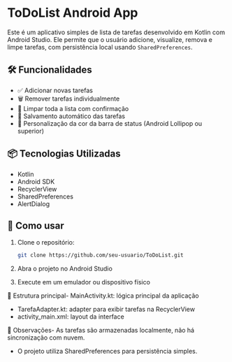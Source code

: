 # ToDoList Android App

Este é um aplicativo simples de lista de tarefas desenvolvido em Kotlin com Android Studio. Ele permite que o usuário adicione, visualize, remova e limpe tarefas, com persistência local usando `SharedPreferences`.

## 🛠 Funcionalidades

- ✅ Adicionar novas tarefas
- 🗑 Remover tarefas individualmente
- 🔄 Limpar toda a lista com confirmação
- 💾 Salvamento automático das tarefas
- 🎨 Personalização da cor da barra de status (Android Lollipop ou superior)

## 📦 Tecnologias Utilizadas

- Kotlin
- Android SDK
- RecyclerView
- SharedPreferences
- AlertDialog

## 📲 Como usar

1. Clone o repositório:
   ```bash
   git clone https://github.com/seu-usuario/ToDoList.git

2. Abra o projeto no Android Studio

3. Execute em um emulador ou dispositivo físico


📁 Estrutura principal- MainActivity.kt: lógica principal da aplicação
- TarefaAdapter.kt: adapter para exibir tarefas na RecyclerView
- activity_main.xml: layout da interface

  
📌 Observações- As tarefas são armazenadas localmente, não há sincronização com nuvem.
- O projeto utiliza SharedPreferences para persistência simples.
   
